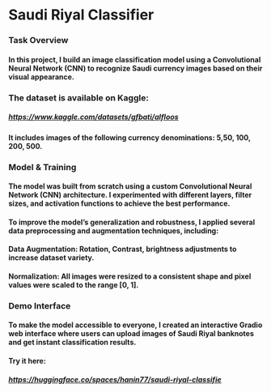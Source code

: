 # Saudi Riyal Classifier
### Task Overview
#### In this project, I build an image classification model using a Convolutional Neural Network (CNN) to recognize Saudi currency images based on their visual appearance.
### The dataset is available on Kaggle:
#####  https://www.kaggle.com/datasets/gfbati/alfloos
#### It includes images of the following currency denominations: 5,50, 100, 200, 500.
### Model & Training
#### The model was built from scratch using a custom Convolutional Neural Network (CNN) architecture. I experimented with different layers, filter sizes, and activation functions to achieve the best performance.
#### To improve the model’s generalization and robustness, I applied several data preprocessing and augmentation techniques, including:
#### Data Augmentation: Rotation, Contrast, brightness adjustments to increase dataset variety.
#### Normalization: All images were resized to a consistent shape and pixel values were scaled to the range [0, 1].
### Demo Interface
#### To make the model accessible to everyone, I created an interactive Gradio web interface where users can upload images of Saudi Riyal banknotes and get instant classification results.
#### Try it here:
##### https://huggingface.co/spaces/hanin77/saudi-riyal-classifie
